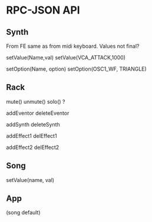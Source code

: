 # RPC-JSON API

## Synth
From FE same as from midi keyboard. Values not final?

setValue(Name,val)
setValue(VCA_ATTACK,1000)

setOption(Name, option)
setOption(OSC1_WF, TRIANGLE)


## Rack
mute()
unmute()
solo() ?

addEventor
deleteEventor

addSynth
deleteSynth

addEffect1
delEffect1

addEffect2
delEffect2


## Song
setValue(name, val)

## App 
(song default)

